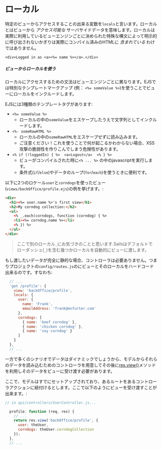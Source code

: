 # ローカル

特定のビューからアクセスすることの出来る変数を`locals`と言います。ローカルとはビューから _アクセス可能な_ サーバサイドデータを意味します。ローカルは実際に利用しているビューエンジンごとに決められた特殊な構文によって明示的に呼び出されないかぎりは実際にコンパイル済みのHTMLに _含まれている_ わけではありません。

```ejs
<div>Logged in as <a><%= name %></a>.</div>
```

##### ビューからローカルを使う

ローカルにアクセスするための文法はビューエンジンごとに異なります。EJSでは特別なテンプレートマークアップ (例： `<%= someValue %>`)を使うことでビューにローカルをインクルードします。

EJSには3種類のテンプレートタグがあります:
+ `<%= someValue %>`
  + ローカルの中の`someValue`をエスケープしたうえで文字列としてインクルードします。
+ `<%- someRawHTML %>`
  + ローカルの中の`someRawHTML`をエスケープせずに読み込みます。
  + ご注意ください！これを使うことで何が起こるかわからない場合、XSS攻撃の脆弱性を作りこんでしまう危険性があります。
+ `<% if (!loggedIn) { %>  <a>Logout</a>  <% } %>`
  + ビューがコンパイルされた時に`<% ... %>` の中のjavascriptを実行します。
  + 条件式(`if`/`else`)やデータのループ(`for`/`each`)を使うときに便利です。


以下に2つのロケール`user`と`corndogs`を使ったビュー(`views/backOffice/profile.ejs`)の例を挙げます。:

```html
<div>
  <h1><%= user.name %>'s first view</h1>
  <h2>My corndog collection:</h2>
  <ul>
    <% _.each(corndogs, function (corndog) { %>
    <li><%= corndog.name %></li>
    <% }) %>
  </ul>
</div>
```

> ここで別のローカル`_`にお気づきのことと思います.Sailsはデフォルトで ローダッシュ(`_`)を含む幾つかローカルを自動的にビューに渡します。  

もし渡したいデータが完全に静的な場合、コントローラは必要ありません。つまりプロジェクトの`config/routes.js`のにビューとそのローカルをハードコード出来るのです。すなわち:

```javascript
  // ...
  'get /profile': {
    view: 'backOffice/profile',
    locals: {
      user: {
        name: 'Frank',
        emailAddress: 'frank@enfurter.com'
      },
      corndogs: [
        { name: 'beef corndog' },
        { name: 'chicken corndog' },
        { name: 'soy corndog' }
      ]
    }
  },
  // ...
```

一方で多くのシナリオでデータはダイナミックでしょうから、モデルからそれらのデータを読み込むためのコントローラを用意してその後に[res.view()](http://beta.sailsjs.org/#/documentation/reference/res/res.view.html)メソッドを利用しそのデータをビューに受け渡す必要があります。

ここで、モデルはすでにセットアップされており、あるルートをあるコントローラアクションに紐付けるとします。ここで以下のようにビューを受け渡すことが出来ます。:

```javascript
// in api/controllers/UserController.js...

  profile: function (req, res) {
    // ...
    return res.view('backOffice/profile', {
      user: theUser,
      corndogs: theUser.corndogCollection
    });
  },
  // ...
```

<docmeta name="uniqueID" value="Locals453748">
<docmeta name="displayName" value="Locals">

